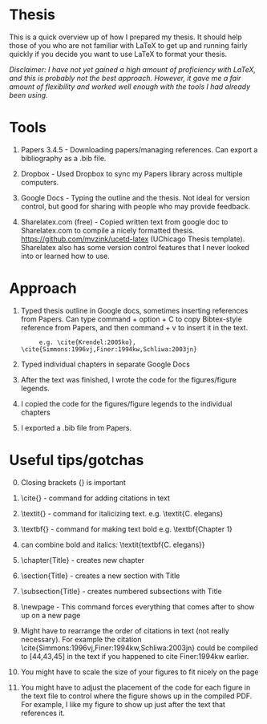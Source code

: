 # Thesis

This is a quick overview up of how I prepared my thesis.  It should help those of you who are not familiar with LaTeX 
to get up and running fairly quickly if you decide you want to use LaTeX to format your thesis.  

*Disclaimer: I have not yet gained a high amount of proficiency with LaTeX, and this is probably not the best approach.  However,
it gave me a fair amount of flexibility and worked well enough with the tools I had already been using.*

# Tools
1. Papers 3.4.5 - Downloading papers/managing references. Can export a bibliography as a .bib file.

2. Dropbox - Used Dropbox to sync my Papers library across multiple computers.

3. Google Docs - Typing the outline and the thesis. Not ideal for version control, but good for sharing with people who may
provide feedback.

4. Sharelatex.com (free) - Copied written text from google doc to Sharelatex.com to compile a nicely formatted thesis.
https://github.com/mvzink/ucetd-latex (UChicago Thesis template).  Sharelatex also has some version control features that I 
never looked into or learned how to use.


# Approach
1. Typed thesis outline in Google docs, sometimes inserting references from Papers.  Can type command + option + C to copy Bibtex-style reference from Papers, and then command + v to insert it in the text.

			e.g. \cite{Krendel:2005ko}, \cite{Simmons:1996vj,Finer:1994kw,Schliwa:2003jn}

2. Typed individual chapters in separate Google Docs

3. After the text was finished, I wrote the code for the figures/figure legends. 

4. I copied the code for the figures/figure legends to the individual chapters

5. I exported a .bib file from Papers.


# Useful tips/gotchas

0. Closing brackets {} is important

1. \cite{} - command for adding citations in text

2. \textit{} - command for italicizing text. e.g. \textit{C. elegans}

3. \textbf{} - command for making text bold e.g. \textbf{Chapter 1}

4. can combine bold and italics: \textit{textbf{C. elegans}} 

5. \chapter{Title} - creates new chapter

6. \section{Title} - creates a new section with Title

7. \subsection{Title} - creates numbered subsections with Title

8. \newpage - This command forces everything that comes after to show up on a new page

9. Might have to rearrange the order of citations in text (not really necessary).  For example the citation \cite{Simmons:1996vj,Finer:1994kw,Schliwa:2003jn} could be compiled to [44,43,45] in the text if you happened to cite Finer:1994kw earlier.

10. You might have to scale the size of your figures to fit nicely on the page

11. You might have to adjust the placement of the code for each figure in the text file to control where the figure shows up in the compiled PDF.  For example, I like my figure to show up just after the text that references it. 
